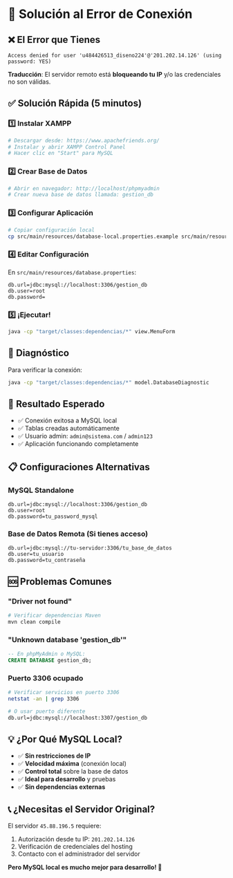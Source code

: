 # 🔧 Solución al Error de Conexión

## ❌ El Error que Tienes

```
Access denied for user 'u484426513_diseno224'@'201.202.14.126' (using password: YES)
```

**Traducción**: El servidor remoto está **bloqueando tu IP** y/o las credenciales no son válidas.

## ✅ Solución Rápida (5 minutos)

### 1️⃣ Instalar XAMPP

```bash
# Descargar desde: https://www.apachefriends.org/
# Instalar y abrir XAMPP Control Panel
# Hacer clic en "Start" para MySQL
```

### 2️⃣ Crear Base de Datos

```bash
# Abrir en navegador: http://localhost/phpmyadmin
# Crear nueva base de datos llamada: gestion_db
```

### 3️⃣ Configurar Aplicación

```bash
# Copiar configuración local
cp src/main/resources/database-local.properties.example src/main/resources/database.properties
```

### 4️⃣ Editar Configuración

En `src/main/resources/database.properties`:

```properties
db.url=jdbc:mysql://localhost:3306/gestion_db
db.user=root
db.password=
```

### 5️⃣ ¡Ejecutar!

```bash
java -cp "target/classes:dependencias/*" view.MenuForm
```

## 🧪 Diagnóstico

Para verificar la conexión:

```bash
java -cp "target/classes:dependencias/*" model.DatabaseDiagnostic
```

## 🎯 Resultado Esperado

- ✅ Conexión exitosa a MySQL local
- ✅ Tablas creadas automáticamente 
- ✅ Usuario admin: `admin@sistema.com` / `admin123`
- ✅ Aplicación funcionando completamente

## 📋 Configuraciones Alternativas

### MySQL Standalone
```properties
db.url=jdbc:mysql://localhost:3306/gestion_db
db.user=root
db.password=tu_password_mysql
```

### Base de Datos Remota (Si tienes acceso)
```properties
db.url=jdbc:mysql://tu-servidor:3306/tu_base_de_datos
db.user=tu_usuario
db.password=tu_contraseña
```

## 🆘 Problemas Comunes

### "Driver not found"
```bash
# Verificar dependencias Maven
mvn clean compile
```

### "Unknown database 'gestion_db'"
```sql
-- En phpMyAdmin o MySQL:
CREATE DATABASE gestion_db;
```

### Puerto 3306 ocupado
```bash
# Verificar servicios en puerto 3306
netstat -an | grep 3306

# O usar puerto diferente
db.url=jdbc:mysql://localhost:3307/gestion_db
```

## 💡 ¿Por Qué MySQL Local?

- ✅ **Sin restricciones de IP**
- ✅ **Velocidad máxima** (conexión local)
- ✅ **Control total** sobre la base de datos
- ✅ **Ideal para desarrollo** y pruebas
- ✅ **Sin dependencias externas**

## 📞 ¿Necesitas el Servidor Original?

El servidor `45.88.196.5` requiere:
1. Autorización desde tu IP: `201.202.14.126`
2. Verificación de credenciales del hosting
3. Contacto con el administrador del servidor

**Pero MySQL local es mucho mejor para desarrollo! 🚀**